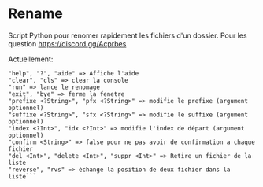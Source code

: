 # Rename
Script Python pour renomer rapidement les fichiers d'un dossier.
Pour les question https://discord.gg/Acprbes

Actuellement:
```"show", "view", "list" => Affiche la liste des fichiers traiter par le script
"help", "?", "aide" => Affiche l'aide
"clear", "cls" => clear la console
"run" => lance le renomage
"exit", "bye" => ferme la fenetre
"prefixe <?String>", "pfx <?String>" => modifie le prefixe (argument optionnel)
"suffixe <?String>", "sfx <?String>" => modifie le suffixe (argument optionnel)
"index <?Int>", "idx <?Int>" => modifie l'index de départ (argument optionnel)
"confirm <String>" => false pour ne pas avoir de confirmation a chaque fichier
"del <Int>", "delete <Int>", "suppr <Int>" => Retire un fichier de la liste
"reverse", "rvs" => échange la position de deux fichier dans la liste```
